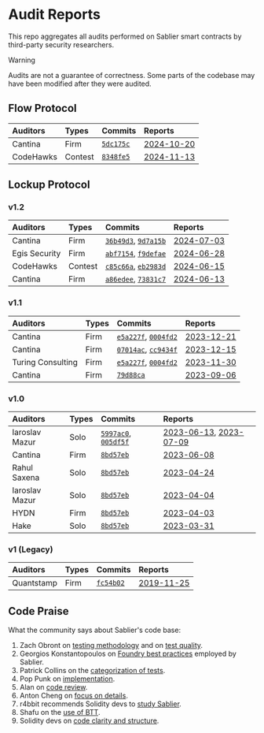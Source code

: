 # Audit Reports

This repo aggregates all audits performed on Sablier smart contracts by third-party security researchers.

> [!WARNING]  
> Audits are not a guarantee of correctness. Some parts of the codebase may have been modified after they were audited.

## Flow Protocol

[5dc175c]: https://github.com/sablier-labs/flow/tree/5dc175cca189ba0401b1e877a62e5ca13a85384b
[8348fe5]: https://github.com/sablier-labs/flow/tree/8348fe510fddbe681a1ea055ec65f08c310a0e1c

| Auditors  | Types   | Commits              | Reports                                        |
| :-------- | :------ | :------------------- | :--------------------------------------------- |
| Cantina   | Firm    | [`5dc175c`][5dc175c] | [2024-10-20](./flow/v1.0/20241020_cantina.pdf) |
| CodeHawks | Contest | [`8348fe5`][8348fe5] | [2024-11-13](./flow/v1.0/20241113_flow.md)     |

## Lockup Protocol

### v1.2

[36b49d3]: https://github.com/sablier-labs/v2-core/tree/36b49d3bf2a396d19083d28247e8e03d7a3a2ee1
[9d7a15b]: https://github.com/sablier-labs/v2-periphery/tree/9d7a15b0128d549cbac7e33ab2593cfdbf229fc7
[abf7154]: https://github.com/sablier-labs/v2-core/tree/abf7154d5371ab957b86fce9a8a4801499573d63
[f9defae]: https://github.com/sablier-labs/v2-periphery/tree/f9defaeb185360d09abba3f7e2f748d993063296
[c85c66a]: https://github.com/sablier-labs/v2-core/tree/c85c66ac0a3f3f287ba10a5c267c1ce67d1b6aeb
[eb2983d]: https://github.com/sablier-labs/v2-periphery/tree/eb2983ddddf05d86f5f4483b23541b3e655f32e6
[a86edee]: https://github.com/sablier-labs/v2-core/tree/a86edeeecb57a2ba2e6fb5a4a4049e62f0b8f2a6
[73831c7]: https://github.com/sablier-labs/v2-periphery/tree/73831c7dcaa5ec4e2fed6caa0f8040154e53030a

| Auditors      | Types   | Commits                                    | Reports                                          |
| :------------ | :------ | :----------------------------------------- | :----------------------------------------------- |
| Cantina       | Firm    | [`36b49d3`][36b49d3], [`9d7a15b`][9d7a15b] | [2024-07-03](./lockup/v1.2/20240703_cantina.pdf) |
| Egis Security | Firm    | [`abf7154`][abf7154], [`f9defae`][f9defae] | [2024-06-28](./lockup/v1.2/20240628_egis.pdf)    |
| CodeHawks     | Contest | [`c85c66a`][c85c66a], [`eb2983d`][eb2983d] | [2024-06-15](./lockup/v1.2/20240615_codehawk.md) |
| Cantina       | Firm    | [`a86edee`][a86edee], [`73831c7`][73831c7] | [2024-06-13](./lockup/v1.2/20240613_cantina.pdf) |

### v1.1

[e5a227f]: https://github.com/sablier-labs/v2-core/tree/e5a227f77ededaf4d2737b36ed958445ad86eee9
[0004fd2]: https://github.com/sablier-labs/v2-periphery/tree/0004fd2e61e032df3d895045ec414ecb212ddcc8
[07014ac]: https://github.com/sablier-labs/v2-core/tree/07014ac
[cc9434f]: https://github.com/sablier-labs/v2-periphery/tree/cc9434f
[79d88ca]: https://github.com/sablier-labs/v2-periphery/tree/79d88ca

| Auditors          | Types | Commits                                    | Reports                                          |
| :---------------- | :---- | :----------------------------------------- | :----------------------------------------------- |
| Cantina           | Firm  | [`e5a227f`][e5a227f], [`0004fd2`][0004fd2] | [2023-12-21](./lockup/v1.1/20231221_cantina.pdf) |
| Cantina           | Firm  | [`07014ac`][07014ac], [`cc9434f`][cc9434f] | [2023-12-15](./lockup/v1.1/20231215_cantina.pdf) |
| Turing Consulting | Firm  | [`e5a227f`][e5a227f], [`0004fd2`][0004fd2] | [2023-11-30](./lockup/v1.1/20231130_turing.pdf)  |
| Cantina           | Firm  | [`79d88ca`][79d88ca]                       | [2023-09-06](./lockup/v1.1/20230906_cantina.pdf) |

### v1.0

[5997ac0]: https://github.com/sablier-labs/v2-core/tree/5997ac05751960259c03aa166158d5db8aea1675
[005df5f]: https://github.com/sablier-labs/v2-periphery/tree/005df5f0452fb2dc4c19a613b9b572982849a35b
[8bd57eb]: https://github.com/sablier-labs/v2-core/tree/8bd57ebb31fddf6ef262477e5a378027db8b85d8

| Auditors       | Types | Commits                                    | Reports                                                                                                     |
| :------------- | :---- | :----------------------------------------- | :---------------------------------------------------------------------------------------------------------- |
| Iaroslav Mazur | Solo  | [`5997ac0`][5997ac0], [`005df5f`][005df5f] | [2023-06-13](./lockup/v1.0/20230613_iaro_core.pdf), [2023-07-09](./lockup/v1.0/20230709_iaro_periphery.pdf) |
| Cantina        | Firm  | [`8bd57eb`][8bd57eb]                       | [2023-06-08](./lockup/v1.0/20230608_cantina.pdf)                                                            |
| Rahul Saxena   | Solo  | [`8bd57eb`][8bd57eb]                       | [2023-04-24](./lockup/v1.0/20230424_rahul.pdf)                                                              |
| Iaroslav Mazur | Solo  | [`8bd57eb`][8bd57eb]                       | [2023-04-04](./lockup/v1.0/20230404_iaro.pdf)                                                               |
| HYDN           | Firm  | [`8bd57eb`][8bd57eb]                       | [2023-04-03](./lockup/v1.0/20230403_hydn.pdf)                                                               |
| Hake           | Solo  | [`8bd57eb`][8bd57eb]                       | [2023-03-31](./lockup/v1.0/20230331_hake.pdf)                                                               |

### v1 (Legacy)

[fc54b02]: https://github.com/sablier-labs/v1-protocol/tree/fc54b0233e186232f6d724fa89d1cf7c1f45c688

| Auditors   | Types | Commits              | Reports                                                  |
| :--------- | :---- | :------------------- | :------------------------------------------------------- |
| Quantstamp | Firm  | [`fc54b02`][fc54b02] | [2019-11-25](./lockup/v1-legacy/20191125_quantstamp.pdf) |

## Code Praise

What the community says about Sablier's code base:

1. Zach Obront on [testing methodology](https://x.com/zachobront/status/1668998130392616966) and on
   [test quality](https://x.com/zachobront/status/1680629892742782977).
1. Georgios Konstantopoulos on [Foundry best practices](https://x.com/gakonst/status/1681792186281521162) employed by
   Sablier.
1. Patrick Collins on the [categorization of tests](https://x.com/PatrickAlphaC/status/1715064363105587309).
1. Pop Punk on [implementation](https://x.com/PopPunkOnChain/status/1681858703463424000).
1. Alan on [code review](https://x.com/ltsCuzzo/status/1681959372698841094).
1. Anton Cheng on [focus on details](https://x.com/antonttc/status/1680046043701088258).
1. r4bbit recommends Solidity devs to [study Sablier](https://x.com/0x_r4bbit/status/1681769698784862208).
1. Shafu on the [use of BTT](https://x.com/shafu0x/status/1683976749309100033).
1. Solidity devs on [code clarity and structure](https://x.com/PaulRBerg/status/1732327663312797700).
